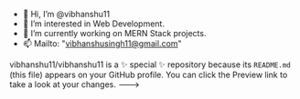 - 👋 Hi, I’m @vibhanshu11
- 👀 I’m interested in Web Development.
- 🌱 I’m currently working on MERN Stack projects.
- 📫 Mailto: "vibhanshusingh11@gmail.com"

vibhanshu11/vibhanshu11 is a ✨ special ✨ repository because its `README.md` (this file) appears on your GitHub profile.
You can click the Preview link to take a look at your changes.
--->
